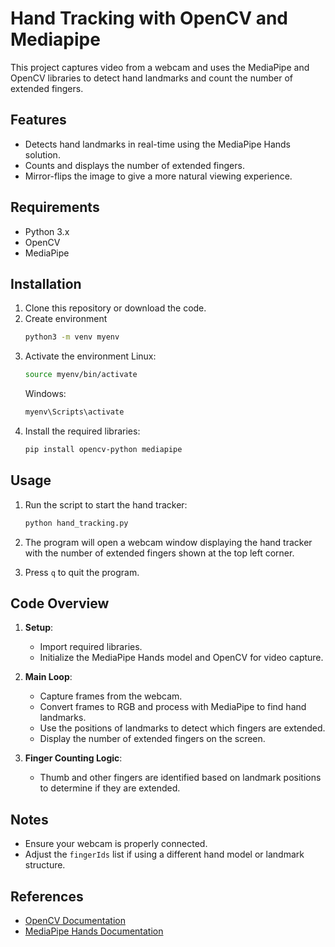 # Hand Tracking with OpenCV and Mediapipe

This project captures video from a webcam and uses the MediaPipe and OpenCV libraries to detect hand landmarks and count the number of extended fingers. 

## Features
- Detects hand landmarks in real-time using the MediaPipe Hands solution.
- Counts and displays the number of extended fingers.
- Mirror-flips the image to give a more natural viewing experience.

## Requirements
- Python 3.x
- OpenCV
- MediaPipe

## Installation

1. Clone this repository or download the code.
2. Create environment
   ```bash
   python3 -m venv myenv
   ```
3. Activate the environment
   Linux:
   ```bash
   source myenv/bin/activate 
   ```
      Windows:
     ```bash
   myenv\Scripts\activate
   ```
5. Install the required libraries:
   ```bash
   pip install opencv-python mediapipe
   ```

## Usage

1. Run the script to start the hand tracker:
   ```bash
   python hand_tracking.py
   ```

2. The program will open a webcam window displaying the hand tracker with the number of extended fingers shown at the top left corner.

3. Press `q` to quit the program.

## Code Overview

1. **Setup**:
   - Import required libraries.
   - Initialize the MediaPipe Hands model and OpenCV for video capture.

2. **Main Loop**:
   - Capture frames from the webcam.
   - Convert frames to RGB and process with MediaPipe to find hand landmarks.
   - Use the positions of landmarks to detect which fingers are extended.
   - Display the number of extended fingers on the screen.

3. **Finger Counting Logic**:
   - Thumb and other fingers are identified based on landmark positions to determine if they are extended.

## Notes
- Ensure your webcam is properly connected.
- Adjust the `fingerIds` list if using a different hand model or landmark structure.

## References
- [OpenCV Documentation](https://docs.opencv.org/)
- [MediaPipe Hands Documentation](https://mediapipe.readthedocs.io/en/latest/solutions/hands.html)
